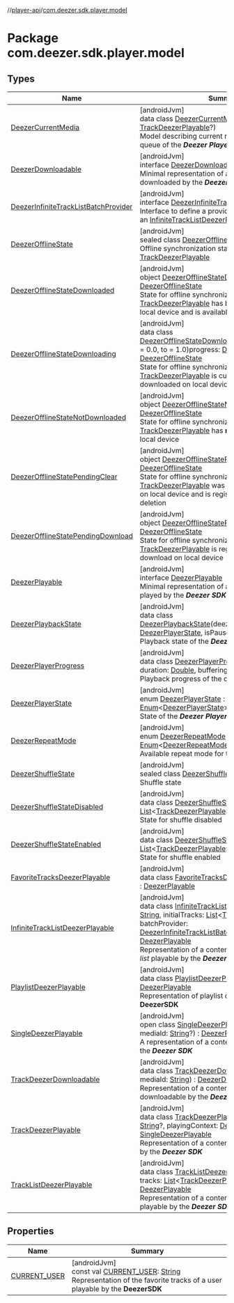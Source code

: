 //[player-api](../../index.md)/[com.deezer.sdk.player.model](index.md)

# Package com.deezer.sdk.player.model

## Types

| Name                                                                                        | Summary                                                                                                                                                                                                                                                                                                                                                                                                                                                                                                                                                                                                                             |
| ------------------------------------------------------------------------------------------- | ----------------------------------------------------------------------------------------------------------------------------------------------------------------------------------------------------------------------------------------------------------------------------------------------------------------------------------------------------------------------------------------------------------------------------------------------------------------------------------------------------------------------------------------------------------------------------------------------------------------------------------- |
| [DeezerCurrentMedia](-deezer-current-media/index.md)                                        | [androidJvm]<br/>data class [DeezerCurrentMedia](-deezer-current-media/index.md)(index: [Int](https://kotlinlang.org/api/latest/jvm/stdlib/kotlin/-int/index.html), playable: [TrackDeezerPlayable](-track-deezer-playable/index.md)?)<br/>Model describing current media content from the queue of the **_Deezer Player_**                                                                                                                                                                                                                                                                                                         |
| [DeezerDownloadable](-deezer-downloadable/index.md)                                         | [androidJvm]<br/>interface [DeezerDownloadable](-deezer-downloadable/index.md)<br/>Minimal representation of a content that can be downloaded by the **_Deezer SDK_**                                                                                                                                                                                                                                                                                                                                                                                                                                                               |
| [DeezerInfiniteTrackListBatchProvider](-deezer-infinite-track-list-batch-provider/index.md) | [androidJvm]<br/>interface [DeezerInfiniteTrackListBatchProvider](-deezer-infinite-track-list-batch-provider/index.md)<br/>Interface to define a provider of batch of tracks for an [InfiniteTrackListDeezerPlayable](-infinite-track-list-deezer-playable/index.md)                                                                                                                                                                                                                                                                                                                                                                |
| [DeezerOfflineState](-deezer-offline-state/index.md)                                        | [androidJvm]<br/>sealed class [DeezerOfflineState](-deezer-offline-state/index.md)<br/>Offline synchronization state of a [TrackDeezerPlayable](-track-deezer-playable/index.md)                                                                                                                                                                                                                                                                                                                                                                                                                                                    |
| [DeezerOfflineStateDownloaded](-deezer-offline-state-downloaded/index.md)                   | [androidJvm]<br/>object [DeezerOfflineStateDownloaded](-deezer-offline-state-downloaded/index.md) : [DeezerOfflineState](-deezer-offline-state/index.md)<br/>State for offline synchronization indicating that a [TrackDeezerPlayable](-track-deezer-playable/index.md) has been downloaded on local device and is available offline                                                                                                                                                                                                                                                                                                |
| [DeezerOfflineStateDownloading](-deezer-offline-state-downloading/index.md)                 | [androidJvm]<br/>data class [DeezerOfflineStateDownloading](-deezer-offline-state-downloading/index.md)(@[FloatRange](https://developer.android.com/reference/kotlin/androidx/annotation/FloatRange.html)(from = 0.0, to = 1.0)progress: [Double](https://kotlinlang.org/api/latest/jvm/stdlib/kotlin/-double/index.html)) : [DeezerOfflineState](-deezer-offline-state/index.md)<br/>State for offline synchronization indicating that a [TrackDeezerPlayable](-track-deezer-playable/index.md) is currently being downloaded on local device                                                                                      |
| [DeezerOfflineStateNotDownloaded](-deezer-offline-state-not-downloaded/index.md)            | [androidJvm]<br/>object [DeezerOfflineStateNotDownloaded](-deezer-offline-state-not-downloaded/index.md) : [DeezerOfflineState](-deezer-offline-state/index.md)<br/>State for offline synchronization indicating that a [TrackDeezerPlayable](-track-deezer-playable/index.md) has **not** been downloaded on local device                                                                                                                                                                                                                                                                                                          |
| [DeezerOfflineStatePendingClear](-deezer-offline-state-pending-clear/index.md)              | [androidJvm]<br/>object [DeezerOfflineStatePendingClear](-deezer-offline-state-pending-clear/index.md) : [DeezerOfflineState](-deezer-offline-state/index.md)<br/>State for offline synchronization indicating that a [TrackDeezerPlayable](-track-deezer-playable/index.md) was previously downloaded on local device and is registered for upcoming deletion                                                                                                                                                                                                                                                                      |
| [DeezerOfflineStatePendingDownload](-deezer-offline-state-pending-download/index.md)        | [androidJvm]<br/>object [DeezerOfflineStatePendingDownload](-deezer-offline-state-pending-download/index.md) : [DeezerOfflineState](-deezer-offline-state/index.md)<br/>State for offline synchronization indicating that a [TrackDeezerPlayable](-track-deezer-playable/index.md) is registered for upcoming download on local device                                                                                                                                                                                                                                                                                              |
| [DeezerPlayable](-deezer-playable/index.md)                                                 | [androidJvm]<br/>interface [DeezerPlayable](-deezer-playable/index.md)<br/>Minimal representation of a content that can be played by the **_Deezer SDK_**                                                                                                                                                                                                                                                                                                                                                                                                                                                                           |
| [DeezerPlaybackState](-deezer-playback-state/index.md)                                      | [androidJvm]<br/>data class [DeezerPlaybackState](-deezer-playback-state/index.md)(deezerPlayerState: [DeezerPlayerState](-deezer-player-state/index.md), isPaused: [Boolean](https://kotlinlang.org/api/latest/jvm/stdlib/kotlin/-boolean/index.html))<br/>Playback state of the **_Deezer Player_**                                                                                                                                                                                                                                                                                                                               |
| [DeezerPlayerProgress](-deezer-player-progress/index.md)                                    | [androidJvm]<br/>data class [DeezerPlayerProgress](-deezer-player-progress/index.md)(position: [Double](https://kotlinlang.org/api/latest/jvm/stdlib/kotlin/-double/index.html), duration: [Double](https://kotlinlang.org/api/latest/jvm/stdlib/kotlin/-double/index.html), bufferingPosition: [Double](https://kotlinlang.org/api/latest/jvm/stdlib/kotlin/-double/index.html))<br/>Playback progress of the current track                                                                                                                                                                                                        |
| [DeezerPlayerState](-deezer-player-state/index.md)                                          | [androidJvm]<br/>enum [DeezerPlayerState](-deezer-player-state/index.md) : [Enum](https://kotlinlang.org/api/latest/jvm/stdlib/kotlin/-enum/index.html)&lt;[DeezerPlayerState](-deezer-player-state/index.md)&gt; <br/>State of the **_Deezer Player_**                                                                                                                                                                                                                                                                                                                                                                             |
| [DeezerRepeatMode](-deezer-repeat-mode/index.md)                                            | [androidJvm]<br/>enum [DeezerRepeatMode](-deezer-repeat-mode/index.md) : [Enum](https://kotlinlang.org/api/latest/jvm/stdlib/kotlin/-enum/index.html)&lt;[DeezerRepeatMode](-deezer-repeat-mode/index.md)&gt; <br/>Available repeat mode for the **_Deezer Player_**                                                                                                                                                                                                                                                                                                                                                                |
| [DeezerShuffleState](-deezer-shuffle-state/index.md)                                        | [androidJvm]<br/>sealed class [DeezerShuffleState](-deezer-shuffle-state/index.md)<br/>Shuffle state                                                                                                                                                                                                                                                                                                                                                                                                                                                                                                                                |
| [DeezerShuffleStateDisabled](-deezer-shuffle-state-disabled/index.md)                       | [androidJvm]<br/>data class [DeezerShuffleStateDisabled](-deezer-shuffle-state-disabled/index.md)(queue: [List](https://kotlinlang.org/api/latest/jvm/stdlib/kotlin.collections/-list/index.html)&lt;[TrackDeezerPlayable](-track-deezer-playable/index.md)&gt;) : [DeezerShuffleState](-deezer-shuffle-state/index.md)<br/>State for shuffle disabled                                                                                                                                                                                                                                                                              |
| [DeezerShuffleStateEnabled](-deezer-shuffle-state-enabled/index.md)                         | [androidJvm]<br/>data class [DeezerShuffleStateEnabled](-deezer-shuffle-state-enabled/index.md)(queue: [List](https://kotlinlang.org/api/latest/jvm/stdlib/kotlin.collections/-list/index.html)&lt;[TrackDeezerPlayable](-track-deezer-playable/index.md)&gt;) : [DeezerShuffleState](-deezer-shuffle-state/index.md)<br/>State for shuffle enabled                                                                                                                                                                                                                                                                                 |
| [FavoriteTracksDeezerPlayable](-favorite-tracks-deezer-playable/index.md)                   | [androidJvm]<br/>data class [FavoriteTracksDeezerPlayable](-favorite-tracks-deezer-playable/index.md)(id: [String](https://kotlinlang.org/api/latest/jvm/stdlib/kotlin/-string/index.html)) : [DeezerPlayable](-deezer-playable/index.md)                                                                                                                                                                                                                                                                                                                                                                                           |
| [InfiniteTrackListDeezerPlayable](-infinite-track-list-deezer-playable/index.md)            | [androidJvm]<br/>data class [InfiniteTrackListDeezerPlayable](-infinite-track-list-deezer-playable/index.md)(id: [String](https://kotlinlang.org/api/latest/jvm/stdlib/kotlin/-string/index.html), initialTracks: [List](https://kotlinlang.org/api/latest/jvm/stdlib/kotlin.collections/-list/index.html)&lt;[TrackDeezerPlayable](-track-deezer-playable/index.md)&gt;?, batchProvider: [DeezerInfiniteTrackListBatchProvider](-deezer-infinite-track-list-batch-provider/index.md)) : [DeezerPlayable](-deezer-playable/index.md)<br/>Representation of a content of type _infinite track list_ playable by the **_Deezer SDK_** |
| [PlaylistDeezerPlayable](-playlist-deezer-playable/index.md)                                | [androidJvm]<br/>data class [PlaylistDeezerPlayable](-playlist-deezer-playable/index.md)(id: [String](https://kotlinlang.org/api/latest/jvm/stdlib/kotlin/-string/index.html)) : [DeezerPlayable](-deezer-playable/index.md)<br/>Representation of playlist of tracks playable by the **DeezerSDK**                                                                                                                                                                                                                                                                                                                                 |
| [SingleDeezerPlayable](-single-deezer-playable/index.md)                                    | [androidJvm]<br/>open class [SingleDeezerPlayable](-single-deezer-playable/index.md)(id: [String](https://kotlinlang.org/api/latest/jvm/stdlib/kotlin/-string/index.html), mediaId: [String](https://kotlinlang.org/api/latest/jvm/stdlib/kotlin/-string/index.html)?) : [DeezerPlayable](-deezer-playable/index.md)<br/>A representation of a content that can be played by the **_Deezer SDK_**                                                                                                                                                                                                                                   |
| [TrackDeezerDownloadable](-track-deezer-downloadable/index.md)                              | [androidJvm]<br/>data class [TrackDeezerDownloadable](-track-deezer-downloadable/index.md)(id: [String](https://kotlinlang.org/api/latest/jvm/stdlib/kotlin/-string/index.html), mediaId: [String](https://kotlinlang.org/api/latest/jvm/stdlib/kotlin/-string/index.html)) : [DeezerDownloadable](-deezer-downloadable/index.md)<br/>Representation of a content of type _track_ downloadable by the **_DeezerSDK_**                                                                                                                                                                                                               |
| [TrackDeezerPlayable](-track-deezer-playable/index.md)                                      | [androidJvm]<br/>data class [TrackDeezerPlayable](-track-deezer-playable/index.md)(id: [String](https://kotlinlang.org/api/latest/jvm/stdlib/kotlin/-string/index.html), mediaId: [String](https://kotlinlang.org/api/latest/jvm/stdlib/kotlin/-string/index.html)?, playingContext: [DeezerPlayingContext](../com.deezer.sdk.player.model.context/-deezer-playing-context/index.md)) : [SingleDeezerPlayable](-single-deezer-playable/index.md)<br/>Representation of a content of type _track_ playable by the **_Deezer SDK_**                                                                                                   |
| [TrackListDeezerPlayable](-track-list-deezer-playable/index.md)                             | [androidJvm]<br/>data class [TrackListDeezerPlayable](-track-list-deezer-playable/index.md)(id: [String](https://kotlinlang.org/api/latest/jvm/stdlib/kotlin/-string/index.html), tracks: [List](https://kotlinlang.org/api/latest/jvm/stdlib/kotlin.collections/-list/index.html)&lt;[TrackDeezerPlayable](-track-deezer-playable/index.md)&gt;) : [DeezerPlayable](-deezer-playable/index.md)<br/>Representation of a content of type _track list_ playable by the **_Deezer SDK_**                                                                                                                                               |

## Properties

| Name                                       | Summary                                                                                                                                                                                                                                   |
| ------------------------------------------ | ----------------------------------------------------------------------------------------------------------------------------------------------------------------------------------------------------------------------------------------- |
| [CURRENT_USER](-c-u-r-r-e-n-t_-u-s-e-r.md) | [androidJvm]<br/>const val [CURRENT_USER](-c-u-r-r-e-n-t_-u-s-e-r.md): [String](https://kotlinlang.org/api/latest/jvm/stdlib/kotlin/-string/index.html)<br/>Representation of the favorite tracks of a user playable by the **DeezerSDK** |
